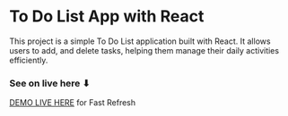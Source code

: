 # To Do List App with React

This project is a simple To Do List application built with React. It allows users to add, and delete tasks, helping them manage their daily activities efficiently.

### See on live here ⬇
[DEMO LIVE HERE]() for Fast Refresh
